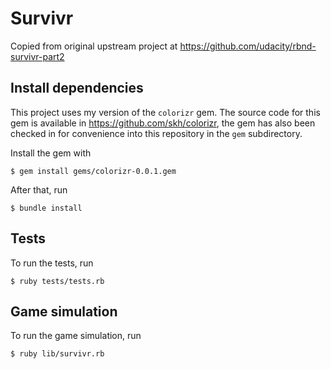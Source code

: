 # Survivr

Copied from original upstream project at https://github.com/udacity/rbnd-survivr-part2

## Install dependencies

This project uses my version of the `colorizr` gem. The source code for this gem is available in https://github.com/skh/colorizr, the gem has also been checked in for convenience into this repository in the `gem` subdirectory.

Install the gem with

`$ gem install gems/colorizr-0.0.1.gem`

After that, run

`$ bundle install`

## Tests

To run the tests, run

`$ ruby tests/tests.rb`

## Game simulation

To run the game simulation, run

`$ ruby lib/survivr.rb`
